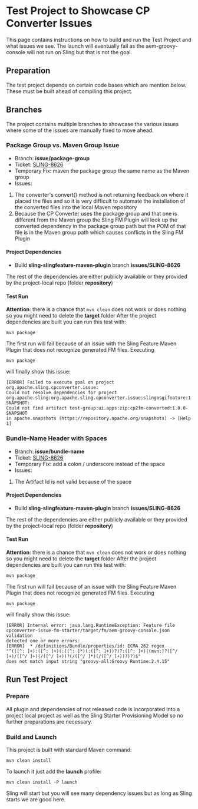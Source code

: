 # Test Project to Showcase CP Converter Issues

This page contains instructions on how to build and run the Test Project
and what issues we see.
The launch will eventually fail as the aem-groovy-console will not run
on Sling but that is not the goal.

## Preparation

The test project depends on certain code bases which are mention below.
These must be built ahead of compiling this project.

## Branches

The project contains multiple branches to showcase the various issues
where some of the issues are manually fixed to move ahead.

### Package Group vs. Maven Group Issue

* Branch: **issue/package-group**
* Ticket: [SLING-8626][SLING-8626]
* Temporary Fix: maven the package group the same name as the Maven group
* Issues:
1. The converter's convert() method is not returning feedback on where it
placed the files and so it is very difficult to automate the installation
of the converted files into the local Maven repository
2. Because the CP Converter uses the package group and that one is
different from the Maven group the Sling FM Plugin will look up the
converted dependency in the package group path but the POM of that file
is in the Maven group path which causes conflicts in the Sling FM Plugin

#### Project Dependencies

* Build **sling-slingfeature-maven-plugin** branch **issues/SLING-8626**

The rest of the dependencies are either publicly available or they
provided by the project-local repo (folder **repository**)

#### Test Run

**Attention**: there is a chance that `mvn clean` does not work or does
nothing so you might need to delete the **target** folder 
After the project dependencies are built you can run this test with:
```
mvn package
```
The first run will fail because of an issue with the Sling Feature Maven
Plugin that does not recognize generated FM files.
Executing
```
mvn package
```
will finally show this issue:
```
[ERROR] Failed to execute goal on project org.apache.sling.cpconverter.issue: 
Could not resolve dependencies for project 
org.apache.sling:org.apache.sling.cpconverter.issue:slingosgifeature:1.0.0-SNAPSHOT: 
Could not find artifact test-group:ui.apps:zip:cp2fm-converted:1.0.0-SNAPSHOT 
in apache.snapshots (https://repository.apache.org/snapshots) -> [Help 1]
```

### Bundle-Name Header with Spaces

* Branch: **issue/bundle-name**
* Ticket: [SLING-8626][SLING-8626]
* Temporary Fix: add a colon / underscore instead of the space
* Issues:
1. The Artifact Id is not valid because of the space

#### Project Dependencies

* Build **sling-slingfeature-maven-plugin** branch **issues/SLING-8626**

The rest of the dependencies are either publicly available or they
provided by the project-local repo (folder **repository**)

#### Test Run

**Attention**: there is a chance that `mvn clean` does not work or does
nothing so you might need to delete the **target** folder 
After the project dependencies are built you can run this test with:
```
mvn package
```
The first run will fail because of an issue with the Sling Feature Maven
Plugin that does not recognize generated FM files.
Executing
```
mvn package
```
will finally show this issue:
```
[ERROR] Internal error: java.lang.RuntimeException: Feature file
cpconverter-issue-fm-starter/target/fm/aem-groovy-console.json validation
detected one or more errors:
[ERROR]  * /definitions/Bundle/properties/id: ECMA 262 regex 
"^(([^: ]+):([^: ]+)(:([^: ]*)(:([^: ]+))?)?:([^: ]+)|(mvn:)?([^/ ]+)/([^/ ]+)(/([^/ ]+))?(/([^/ ]*)(/([^/ ]+))?)?)$" 
does not match input string "groovy-all:Groovy Runtime:2.4.15"
```

[SLING-8626]: https://issues.apache.org/jira/browse/SLING-8626

## Run Test Project

### Prepare

All plugin and dependencies of not released code is incorporated into a
project local project as well as the Sling Starter Provisioning Model
so no further preparations are necessary.

### Build and Launch

This project is built with standard Maven command:
```
mvn clean install
```

To launch it just add the **launch** profile:
```
mvn clean install -P launch
```

Sling will start but you will see many dependency issues but as long as
Sling starts we are good here.
